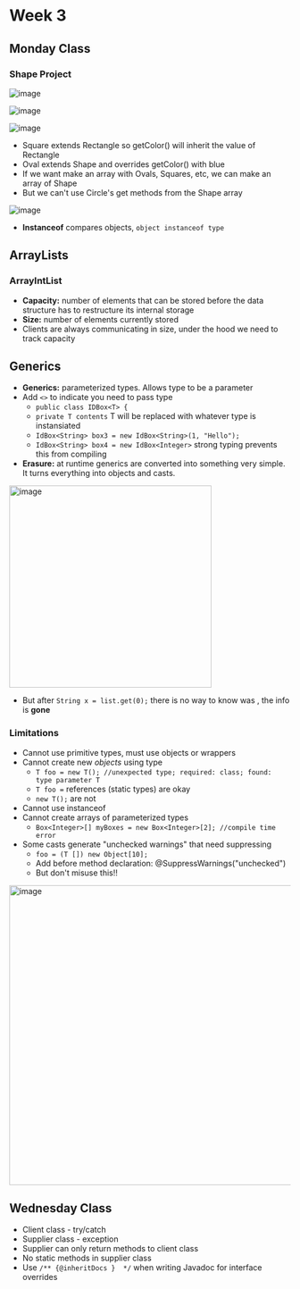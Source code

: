 # Week 3

## Monday Class

### Shape Project

![image](https://github.com/jacqhorizon/reading-notes/assets/97759961/9512e632-83aa-4ea3-b8ba-773aa8be73e7)

![image](https://github.com/jacqhorizon/reading-notes/assets/97759961/0290d838-3709-4530-a8a6-b580564899ea)

![image](https://github.com/jacqhorizon/reading-notes/assets/97759961/5a492b73-e13c-4102-af83-2cf031360a8b)

* Square extends Rectangle so getColor() will inherit the value of Rectangle
* Oval extends Shape and overrides getColor() with blue
* If we want make an array with Ovals, Squares, etc, we can make an array of Shape
* But we can't use Circle's get methods from the Shape array

![image](https://github.com/jacqhorizon/reading-notes/assets/97759961/61a38fa8-ee8e-456b-8f99-5f2371c7b90d)

* **Instanceof** compares objects, `object instanceof type`

## ArrayLists

### ArrayIntList

* **Capacity:** number of elements that can be stored before the data structure has to restructure its internal storage
* **Size:** number of elements currently stored
* Clients are always communicating in size, under the hood we need to track capacity

## Generics

* **Generics:** parameterized types. Allows type to be a parameter
* Add `<>` to indicate you need to pass type
  * `public class IDBox<T> {`
  * `private T contents` T will be replaced with whatever type is instansiated
  * `IdBox<String> box3 = new IdBox<String>(1, "Hello");`
  * `IdBox<String> box4 = new IdBox<Integer>` strong typing prevents this from compiling
* **Erasure:** at runtime generics are converted into something very simple. It turns everything into objects and casts.

<img width="362" alt="image" src="https://github.com/jacqhorizon/reading-notes/assets/97759961/7192ae1d-3842-4e33-8f93-e1b41be389dd">

* But after `String x = list.get(0);` there is no way to know <T> was <String>, the info is **gone**

### Limitations

* Cannot use primitive types, must use objects or wrappers
* Cannot create new *objects* using type
  * `T foo = new T(); //unexpected type; required: class; found: type parameter T`
  * `T foo =` references (static types) are okay
  * `new T();` are not
* Cannot use instanceof
* Cannot create arrays of parameterized types
  * `Box<Integer>[] myBoxes = new Box<Integer>[2]; //compile time error`
* Some casts generate "unchecked warnings" that need suppressing
  * `foo = (T []) new Object[10];`
  * Add before method declaration: @SuppressWarnings("unchecked")
  * But don't misuse this!!

<img width="537" alt="image" src="https://github.com/jacqhorizon/reading-notes/assets/97759961/2951e205-4daf-4e3d-bdb2-284a3171febc">

## Wednesday Class

* Client class - try/catch
* Supplier class - exception
* Supplier can only return methods to client class
* No static methods in supplier class
* Use `/** {@inheritDocs }  */` when writing Javadoc for interface overrides
